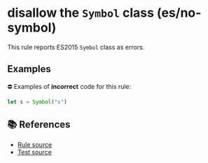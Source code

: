# disallow the `Symbol` class (es/no-symbol)

This rule reports ES2015 `Symbol` class as errors.

## Examples

⛔ Examples of **incorrect** code for this rule:

```js
let s = Symbol("s")
```

## 📚 References

- [Rule source](../../lib/rules/no-symbol.js)
- [Test source](../../tests/lib/rules/no-symbol.js)
